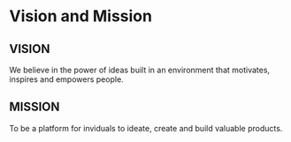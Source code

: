 # Vision and Mission

## VISION

We believe in the power of ideas built in an environment that motivates, inspires and empowers people.

## MISSION

To be a platform for inviduals to ideate, create and build valuable products.

